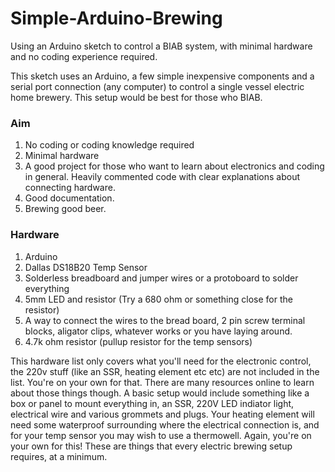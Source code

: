 # Simple-Arduino-Brewing
Using an Arduino sketch to control a BIAB system, with minimal hardware and no coding experience required.

  This sketch uses an Arduino, a few simple inexpensive components and a serial port connection (any computer) to control a single vessel electric home brewery.  This setup would be best for those who BIAB.  

### Aim
1.  No coding or coding knowledge required
2.  Minimal hardware
3.  A good project for those who want to learn about electronics and coding in general.  Heavily commented code with clear explanations about connecting hardware.
4.  Good documentation.  
5.  Brewing good beer.

### Hardware
1.  Arduino
2.  Dallas DS18B20 Temp Sensor
3.  Solderless breadboard and jumper wires or a protoboard to solder everything
4.  5mm LED and resistor  (Try a 680 ohm or something close for the resistor)
5.  A way to connect the wires to the bread board, 2 pin screw terminal blocks, aligator clips, whatever works or you have laying around.
6.  4.7k ohm resistor (pullup resistor for the temp sensors)

  This hardware list only covers what you'll need for the electronic control, the 220v stuff (like an SSR, heating element etc etc) are not included in the list.  You're on your own for that.  There are many resources online to learn about those things though.  A basic setup would include something like a box or panel to mount everything in, an SSR, 220V LED indiator light, electrical wire and various grommets and plugs.  Your heating element will need some waterproof surrounding where the electrical connection is, and for your temp sensor you may wish to use a thermowell.  Again, you're on your own for this!  These are things that every electric brewing setup requires, at a minimum.  

